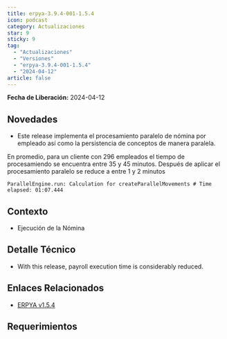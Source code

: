 ```yaml
---
title: erpya-3.9.4-001-1.5.4
icon: podcast
category: Actualizaciones
star: 9
sticky: 9
tag:
  - "Actualizaciones"
  - "Versiones"
  - "erpya-3.9.4-001-1.5.4"
  - "2024-04-12"
article: false
---
```


**Fecha de Liberación:** 2024-04-12

## Novedades

- Este release implementa el procesamiento paralelo de nómina por empleado así como la persistencia de conceptos de manera paralela.

En promedio, para un cliente con 296 empleados el tiempo de procesamiendo se encuentra entre 35 y 45 minutos. Después de aplicar el procesamiento paralelo se reduce a entre 1 y 2 minutos

```
ParallelEngine.run: Calculation for createParallelMovements # Time elapsed: 01:07.444
```

## Contexto

- Ejecución de la Nómina

## Detalle Técnico

- With this release, payroll execution time is considerably reduced.

## Enlaces Relacionados

- [ERPYA v1.5.4](https://github.com/erpya/adempiere_patch_zk/releases/tag/1.5.4)

## Requerimientos
